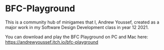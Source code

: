 # BFC-Playground

This is a community hub of minigames that I, Andrew Youssef, created as a major work in my Software Design Development class in year 12 2021.

You can download and play the BFC Playground on PC and Mac here: https://andrewyoussef.itch.io/bfc-playground
